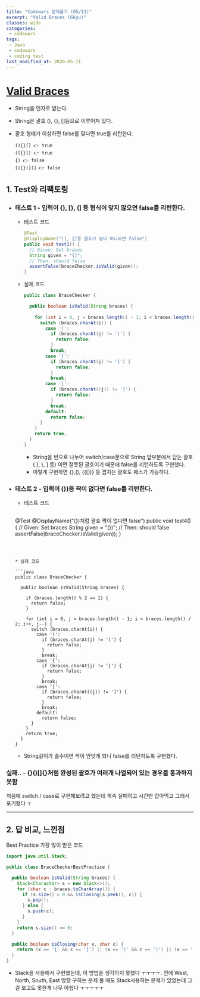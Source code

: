 ```yaml
---
title: "Codewars 문제풀기 (05/11)"
excerpt: "Valid Braces (6kyu)"
classes: wide
categories:
 - codewars
tags:
 - Java
 - codewars
 - coding test
last_modified_at: 2020-05-11
---
```




# [Valid Braces](https://www.codewars.com/kata/5277c8a221e209d3f6000b56/train/java)

* String을 인자로 받는다.

* String은 괄호 (), {}, []등으로 이루어져 있다.

* 괄호 형태가 이상하면 false를 맞다면 true를 리턴한다.

  ``` 
  (){}[] 👉 true
  ([{}]) 👉 true
  {) 👉 false
  [({})](] 👉 false
  ```

  

## 1. Test와 리팩토링

* ### 테스트 1 - 입력이 {), [}, (] 등 형식이 맞지 않으면 false를 리턴한다.

  * 테스트 코드

    ```java
    @Test
    @DisplayName("(], {]등 괄호가 쌍이 아니라면 false")
    public void test1() {
      // Given: Set braces
      String given = "{]";
      // Then: should false
      assertFalse(braceChecker.isValid(given));
    }
    ```
  
  
  - 실제 코드
  
    ```java
    public class BraceChecker {
    
      public boolean isValid(String braces) {
        
        for (int i = 0, j = braces.length() - 1; i < braces.length() / 2; i++, j--) {
          switch (braces.charAt(i)) {
            case '(':
              if (braces.charAt(j) != ')') {
                return false;
              }
              break;
            case '{':
              if (braces.charAt(j) != '}') {
                return false;
              }
              break;
            case '[':
              if (braces.charAt((j)) != ']') {
                return false;
              }
              break;
            default:
              return false;
          }
        }
        return true;
      }
    }
    
    ```
  
    * String을 반으로 나누어 switch/case문으로 String 앞부분에서 닫는 괄호( }, ), ] 등) 이면 잘못된 괄호이기 때문에 false를 리턴하도록 구현했다.
    * 이렇게 구현하면 {},(), {([])} 등 겹치는 괄호도 패스가 가능하다.
  
* ### 테스트 2 - 입력이 (})등 짝이 없다면 false를 리턴한다.

  * 테스트 코드

    ```java
  @Test
    @DisplayName("(})처럼 괄호 짝이 없다면 false")
  public void test4() {
      // Given: Set braces
      String given = "(})";
      // Then: should false
      assertFalse(braceChecker.isValid(given));
    }
    ```
  
    
  
  * 실제 코드
  
    ```java
    public class BraceChecker {
    
      public boolean isValid(String braces) {
    
        if (braces.length() % 2 == 1) {
          return false;
        }
    
        for (int i = 0, j = braces.length() - 1; i < braces.length() / 2; i++, j--) {
          switch (braces.charAt(i)) {
            case '(':
              if (braces.charAt(j) != ')') {
                return false;
              }
              break;
            case '{':
              if (braces.charAt(j) != '}') {
                return false;
              }
              break;
            case '[':
              if (braces.charAt((j)) != ']') {
                return false;
              }
              break;
            default:
              return false;
          }
        }
        return true;
      }
    }
    ```
  
    * String길이가 홀수이면 짝이 안맞게 되니 false를 리턴하도록 구현했다.

### 실패.. - {}()[]{}처럼 완성된 괄호가 여러개 나열되어 있는 경우를 통과하지 못함

처음에 switch / case로 구현해보려고 했는데 계속 실패하고 시간만 잡아먹고 그래서 포기했다 ㅜ



---

## 2. 답 비교, 느낀점

Best Practice 가장 많이 받은 코드

```java
import java.util.Stack;

public class BraceCheckerBestPractice {

  public boolean isValid(String braces) {
    Stack<Character> s = new Stack<>();
    for (char c : braces.toCharArray()) {
      if (s.size() > 0 && isClosing(s.peek(), c)) {
        s.pop();
      } else {
        s.push(c);
      }
    }
    return s.size() == 0;
  }

  public boolean isClosing(char x, char c) {
    return (x == '{' && c == '}') || (x == '(' && c == ')') || (x == '[' && c == ']');
  }
}

```

* Stack을 사용해서 구현했는데, 이 방법을 생각하지 못했다 ㅜㅜㅜㅜ. 전에 West, North, South, East 방향 구하는 문제 풀 때도 Stack사용하는 문제가 있었는데 그걸 보고도 못한게 너무 아쉽다 ㅜㅜㅜㅜㅜ

